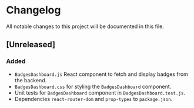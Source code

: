 # Changelog

All notable changes to this project will be documented in this file.

## [Unreleased]

### Added
- `BadgesDashboard.js` React component to fetch and display badges from the backend.
- `BadgesDashboard.css` for styling the `BadgesDashboard` component.
- Unit tests for `BadgesDashboard` component in `BadgesDashboard.test.js`.
- Dependencies `react-router-dom` and `prop-types` to `package.json`.

